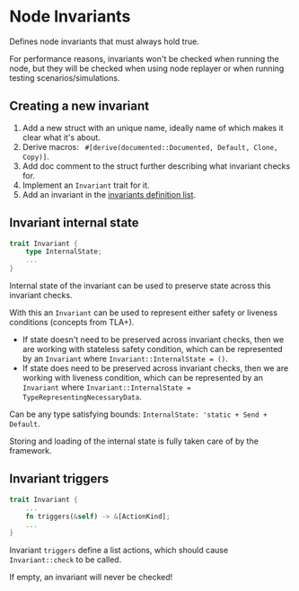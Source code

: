 # Node Invariants

Defines node invariants that must always hold true.

For performance reasons, invariants won't be checked when running the node,
but they will be checked when using node replayer or when running testing
scenarios/simulations.

## Creating a new invariant

1. Add a new struct with an unique name, ideally name of which makes
   it clear what it's about.
2. Derive macros: ` #[derive(documented::Documented, Default, Clone, Copy)]`.
3. Add doc comment to the struct further describing what invariant checks for.
4. Implement an `Invariant` trait for it.
5. Add an invariant in the [invariants definition list](src/lib.rs#L64).


## Invariant internal state

```rust
trait Invariant {
    type InternalState;
    ...
}
```


Internal state of the invariant can be used to preserve state across
this invariant checks.

With this an `Invariant` can be used to represent either safety or liveness
conditions (concepts from TLA+).

- If state doesn't need to be preserved across invariant checks, then we
are working with stateless safety condition, which can be represented
by an `Invariant` where `Invariant::InternalState = ()`.
- If state does need to be preserved across invariant checks, then we
are working with liveness condition, which can be represented
by an `Invariant` where `Invariant::InternalState = TypeRepresentingNecessaryData`.

Can be any type satisfying bounds: `InternalState: 'static + Send + Default`.

Storing and loading of the internal state is fully taken care of by
the framework.

## Invariant triggers

```rust
trait Invariant {
    ...
    fn triggers(&self) -> &[ActionKind];
    ...
}
```

Invariant `triggers` define a list actions, which should cause
`Invariant::check` to be called.

If empty, an invariant will never be checked!
